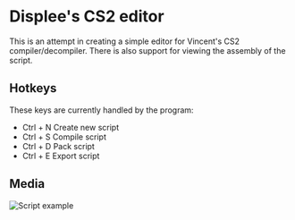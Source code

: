 # Displee's CS2 editor
This is an attempt in creating a simple editor for Vincent's CS2 compiler/decompiler. There is also support for viewing the assembly of the script.

## Hotkeys
These keys are currently handled by the program:
- Ctrl + N Create new script
- Ctrl + S Compile script
- Ctrl + D Pack script
- Ctrl + E Export script

## Media
![Script example](https://i.imgur.com/SEH2GpT.png)
